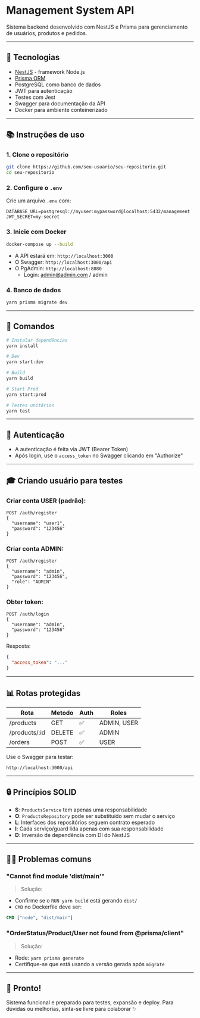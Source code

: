 # Management System API

Sistema backend desenvolvido com NestJS e Prisma para gerenciamento de usuários, produtos e pedidos.

---

## 🚀 Tecnologias

- [NestJS](https://nestjs.com/) - framework Node.js
- [Prisma ORM](https://www.prisma.io/)
- PostgreSQL como banco de dados
- JWT para autenticação
- Testes com Jest
- Swagger para documentação da API
- Docker para ambiente conteinerizado

---

## 📚 Instruções de uso

### 1. Clone o repositório
```bash
git clone https://github.com/seu-usuario/seu-repositorio.git
cd seu-repositorio
```

### 2. Configure o `.env`
Crie um arquivo `.env` com:

```env
DATABASE_URL=postgresql://myuser:mypassword@localhost:5432/management
JWT_SECRET=my-secret
```

### 3. Inicie com Docker

```bash
docker-compose up --build
```

- A API estará em: `http://localhost:3000`
- O Swagger: `http://localhost:3000/api`
- O PgAdmin: `http://localhost:8080`
  - Login: admin@admin.com / admin

### 4. Banco de dados
```bash
yarn prisma migrate dev
```

---

## 🔧 Comandos

```bash
# Instalar dependências
yarn install

# Dev
yarn start:dev

# Build
yarn build

# Start Prod
yarn start:prod

# Testes unitários
yarn test
```

---

## 🔐 Autenticação

- A autenticação é feita via JWT (Bearer Token)
- Após login, use o `access_token` no Swagger clicando em "Authorize"

---

## 🎓 Criando usuário para testes

### Criar conta USER (padrão):
```http
POST /auth/register
{
  "username": "user1",
  "password": "123456"
}
```

### Criar conta ADMIN:
```http
POST /auth/register
{
  "username": "admin",
  "password": "123456",
  "role": "ADMIN"
}
```

### Obter token:
```http
POST /auth/login
{
  "username": "admin",
  "password": "123456"
}
```

Resposta:
```json
{
  "access_token": "..."
}
```

---

## 📊 Rotas protegidas

| Rota | Metodo | Auth | Roles |
|------|--------|------|-------|
| /products | GET | ✅ | ADMIN, USER |
| /products/:id | DELETE | ✅ | ADMIN |
| /orders | POST | ✅ | USER |

Use o Swagger para testar:

```
http://localhost:3000/api
```

---

## 🔒 Princípios SOLID

- **S**: `ProductsService` tem apenas uma responsabilidade
- **O**: `ProductsRepository` pode ser substituído sem mudar o serviço
- **L**: Interfaces dos repositórios seguem contrato esperado
- **I**: Cada serviço/guard lida apenas com sua responsabilidade
- **D**: Inversão de dependência com DI do NestJS

---

## 🤦‍♂️ Problemas comuns

### "Cannot find module 'dist/main'"
> Solução:
- Confirme se o `RUN yarn build` está gerando `dist/`
- `CMD` no Dockerfile deve ser:
```Dockerfile
CMD ["node", "dist/main"]
```

### "OrderStatus/Product/User not found from @prisma/client"
> Solução:
- Rode: `yarn prisma generate`
- Certifique-se que está usando a versão gerada após `migrate`

---

## 🚀 Pronto!

Sistema funcional e preparado para testes, expansão e deploy.
Para dúvidas ou melhorias, sinta-se livre para colaborar ✨

